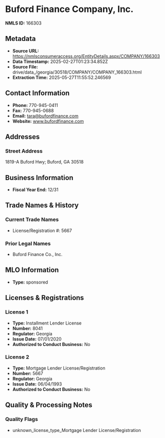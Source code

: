 # Buford Finance Company, Inc.

**NMLS ID:** 166303

## Metadata
- **Source URL:** https://nmlsconsumeraccess.org/EntityDetails.aspx/COMPANY/166303
- **Data Timestamp:** 2025-02-27T01:23:34.852Z
- **Source File:** drive/data_/georgia/30518/COMPANY/COMPANY_166303.html
- **Extraction Time:** 2025-05-27T11:55:52.246569

## Contact Information
- **Phone:** 770-945-0411
- **Fax:** 770-945-0688
- **Email:** tara@bufordfinance.com
- **Website:** www.bufordfinance.com

## Addresses
### Street Address
1819-A Buford Hwy; Buford, GA 30518

## Business Information
- **Fiscal Year End:** 12/31

## Trade Names & History
### Current Trade Names
- License/Registration #: 5667

### Prior Legal Names
- Buford Finance Co., Inc.

## MLO Information
- **Type:** sponsored

## Licenses & Registrations

### License 1
- **Type:** Installment Lender License
- **Number:** 8041
- **Regulator:** Georgia
- **Issue Date:** 07/01/2020
- **Authorized to Conduct Business:** No

### License 2
- **Type:** Mortgage Lender License/Registration
- **Number:** 5667
- **Regulator:** Georgia
- **Issue Date:** 06/04/1993
- **Authorized to Conduct Business:** No

## Quality & Processing Notes
### Quality Flags
- unknown_license_type_Mortgage Lender License/Registration
